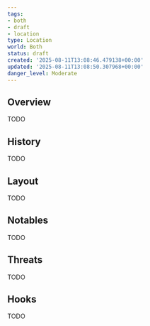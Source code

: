 ```yaml
---
tags:
- both
- draft
- location
type: Location
world: Both
status: draft
created: '2025-08-11T13:08:46.479138+00:00'
updated: '2025-08-11T13:08:50.307968+00:00'
danger_level: Moderate
---
```



## Overview

TODO
## History

TODO
## Layout

TODO
## Notables

TODO
## Threats

TODO
## Hooks

TODO
